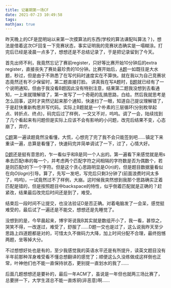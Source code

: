 ```yaml
---
title: 记暑期第一场CF
date: 2021-07-23 10:49:58
tags:
mathjax: true
---
```


昨天晚上的CF是昆明站以来第一次摸算法的东西(学校的算法课配叫算法？)，想法是借着这次CF回复一下竞赛状态，事实证明我的竞赛状态确实是一塌糊涂。打完后已经是凌晨一点多了，想想还是不总结记录了，于是把记录留到了今天。

<!-- more -->

首先出师不利，我竟然忘记了赛前register，只好等比赛开始10分钟后的extra register，直接丧失了赛处最珍贵的10分钟。比赛开始后，[A题](https://codeforces.com/problemset/problem/1553/A)一如既往是大水题，秒过，但是由于不熟悉了在写代码时速度实在不算快。就在我以为自己竞赛状态竟然还有不少保留时，第二题直接打脸。
讲真我在写A题时，[B题](https://codeforces.com/problemset/problem/1553/B)就已经有了一个说明通知，但由于我没看B题因此没有特别注意，结果第二题我没想到去看通知，一上来就理解错了，第一发写了一个奇葩的乱搞思路，白给。然后我就思考是怎么回事，这时才突然记起来那个通知，快速扫了一眼，知道自己提议理解错了，于是赶快重新构思并写代码。实际上B题就是一个朴素的三层循环(分别枚举起点、转折点、终点)，码完后过了样例，一交又不对，呜呜。调了一会，陆续找到了几个看起来有问题但是实际上应该不会有影响的小问题，改完后结果不变，心态崩了，弃疗。

[C题](https://codeforces.com/problemset/problem/1553/C)第一遍读题竟然没看懂，大慌，心想完了完了我不会只能签到吧……镇定下来重读一遍，总算是看懂了，快速码完并简单调试了一下，过了，心情大好。

[D题](https://codeforces.com/problemset/problem/1553/D)还是挺有意思的，乍一看似乎和B是同一个人出的。第一遍看下来感觉就是用s串去匹配t串的每一个，并考虑两个匹配字符之间相隔的字符数是否为偶数个，若是则匹配t的下一个字符。但是这个贪心思路明显是$O(n)$的，但是题目数据量看似在向$O(logn)$引导。算了，先写一发吧，写完后只剩3分钟了(前面浪费时间太多了，呜呜)，一试竟然过不了样例，大崩。这时候我突然想到我那个思路确实正着匹配是错的，但是按照题目中backspace的特性，似乎倒着匹配就是正确的？赶紧改，结果最后改完后时间还是到了，难受。

结束后一段时间不让提交，也没法验证D是否正确。对着电脑发了一会呆，感觉挺难受的，最后试了一遍还是不能交，想想还是先睡觉了。

没想到的是，今早晨起来，博宇哥说我B其实就是数组开小了，我一看，甚惊之，哭笑不得，一改遂过，难受了，舒服了……D题一交也是过了，这么说我昨天至少思路上四道题都是对的，可惜太久不做码力大降，加上时间分配不合理，最终抱憾两题，坐等掉大分。

不过想想好处也是有的，至少我感觉我的英语水平还是有所提升，读英文题目没有半年前那种浑身难受看不懂总想翻译的感觉了；顺便这么久没练做成这样倒也正常，叶神他们也不能一直保持状态，更别提一直划水的我了……

后面几题想想还是要补的，最后一年ACM了，虽说是一年但也就两三场比赛了，总要拼一下，大学生涯总不能一直炼铜(非恶意)啊……